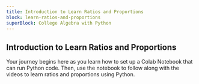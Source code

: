 ```yaml
---
title: Introduction to Learn Ratios and Proportions
block: learn-ratios-and-proportions
superBlock: College Algebra with Python
---
```


## Introduction to Learn Ratios and Proportions

Your journey begins here as you learn how to set up a Colab Notebook that can run Python code. Then, use the notebook to follow along with the videos to learn ratios and proportions using Python.
